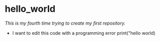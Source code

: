 # hello_world
*This is my fourth time trying to create my first repository.*

* I want to edit this code with a programming error
print("hello world)

